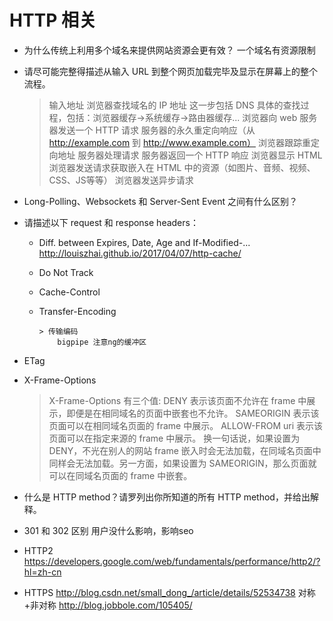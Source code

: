 # HTTP 相关
* 为什么传统上利用多个域名来提供网站资源会更有效？
	一个域名有资源限制

* 请尽可能完整得描述从输入 URL 到整个网页加载完毕及显示在屏幕上的整个流程。
	> 	输入地址
		浏览器查找域名的 IP 地址
		这一步包括 DNS 具体的查找过程，包括：浏览器缓存->系统缓存->路由器缓存...
		浏览器向 web 服务器发送一个 HTTP 请求
		服务器的永久重定向响应（从 http://example.com 到 http://www.example.com）
		浏览器跟踪重定向地址
		服务器处理请求
		服务器返回一个 HTTP 响应
		浏览器显示 HTML
		浏览器发送请求获取嵌入在 HTML 中的资源（如图片、音频、视频、CSS、JS等等）
		浏览器发送异步请求

* Long-Polling、Websockets 和 Server-Sent Event 之间有什么区别？

* 请描述以下 request 和 response headers：
  * Diff. between Expires, Date, Age and If-Modified-...
  http://louiszhai.github.io/2017/04/07/http-cache/
  
  * Do Not Track
  * Cache-Control
  
  * Transfer-Encoding
  
  		> 传输编码
  			bigpipe 注意ng的缓冲区 
 * ETag
 
  -  X-Frame-Options
  
  		> X-Frame-Options 有三个值:
		DENY 表示该页面不允许在 frame 中展示，即便是在相同域名的页面中嵌套也不允许。
		SAMEORIGIN 表示该页面可以在相同域名页面的 frame 中展示。
      ALLOW-FROM uri 表示该页面可以在指定来源的 frame 中展示。
		换一句话说，如果设置为 DENY，不光在别人的网站 frame 嵌入时会无法加载，在同域名页面中同样会无法加载。另一方面，如果设置为 SAMEORIGIN，那么页面就可以在同域名页面的 frame 中嵌套。
* 什么是 HTTP method？请罗列出你所知道的所有 HTTP method，并给出解释。

* 301 和 302 区别
	用户没什么影响，影响seo

* HTTP2
https://developers.google.com/web/fundamentals/performance/http2/?hl=zh-cn

* HTTPS 
http://blog.csdn.net/small_dong_/article/details/52534738
对称+非对称
http://blog.jobbole.com/105405/

